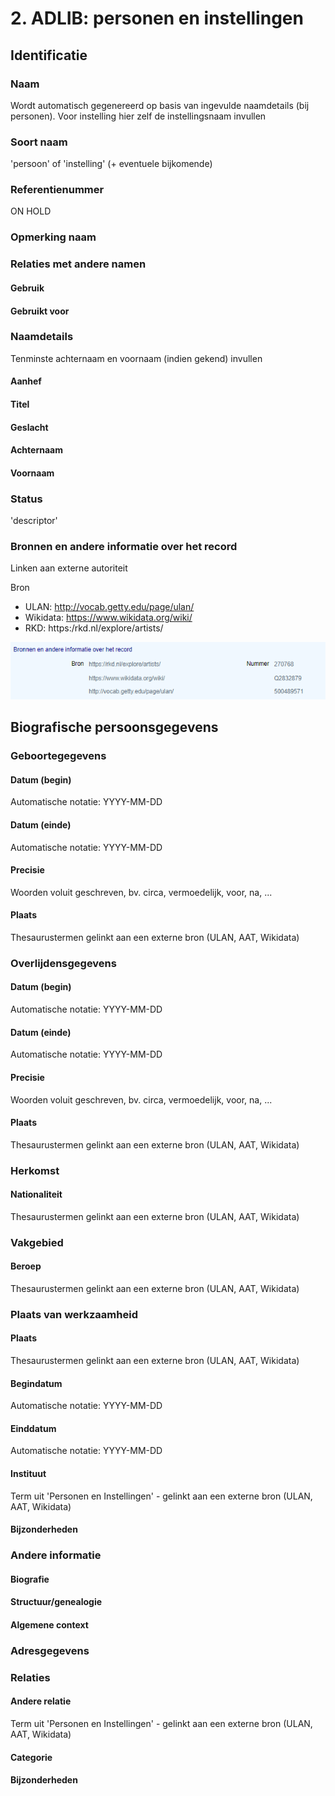 # 2. ADLIB: personen en instellingen

## Identificatie

### Naam

Wordt automatisch gegenereerd op basis van ingevulde naamdetails \(bij personen\). Voor instelling hier zelf de instellingsnaam invullen

### Soort naam

'persoon' of 'instelling' \(+ eventuele bijkomende\)

### Referentienummer

ON HOLD

### Opmerking naam

### Relaties met andere namen

#### Gebruik

#### Gebruikt voor

### Naamdetails

Tenminste achternaam en voornaam \(indien gekend\) invullen

#### Aanhef

#### Titel

#### Geslacht

#### Achternaam

#### Voornaam

### Status

'descriptor'

### Bronnen en andere informatie over het record

Linken aan externe autoriteit 

Bron

* ULAN: http://vocab.getty.edu/page/ulan/
* Wikidata: https://www.wikidata.org/wiki/
* RKD: https:/rkd.nl/explore/artists/

![](.gitbook/assets/image%20%282%29.png)

## Biografische persoonsgegevens

### Geboortegegevens

#### Datum \(begin\)

Automatische notatie: YYYY-MM-DD

#### Datum \(einde\)

Automatische notatie: YYYY-MM-DD

#### Precisie

Woorden voluit geschreven, bv. circa, vermoedelijk, voor, na, ...

#### Plaats

Thesaurustermen gelinkt aan een externe bron \(ULAN, AAT, Wikidata\)

### Overlijdensgegevens

#### Datum \(begin\)

Automatische notatie: YYYY-MM-DD

#### Datum \(einde\)

Automatische notatie: YYYY-MM-DD

#### Precisie

Woorden voluit geschreven, bv. circa, vermoedelijk, voor, na, ...

#### Plaats

Thesaurustermen gelinkt aan een externe bron \(ULAN, AAT, Wikidata\)

### Herkomst

#### Nationaliteit

Thesaurustermen gelinkt aan een externe bron \(ULAN, AAT, Wikidata\)

### Vakgebied

#### Beroep

Thesaurustermen gelinkt aan een externe bron \(ULAN, AAT, Wikidata\)

### Plaats van werkzaamheid

#### Plaats

Thesaurustermen gelinkt aan een externe bron \(ULAN, AAT, Wikidata\)

#### Begindatum

Automatische notatie: YYYY-MM-DD

#### Einddatum

Automatische notatie: YYYY-MM-DD

#### Instituut

Term uit 'Personen en Instellingen' - gelinkt aan een externe bron \(ULAN, AAT, Wikidata\)

#### Bijzonderheden

### Andere informatie

#### Biografie

#### Structuur/genealogie

#### Algemene context

### Adresgegevens

### Relaties

#### Andere relatie

Term uit 'Personen en Instellingen' - gelinkt aan een externe bron \(ULAN, AAT, Wikidata\)

#### Categorie

#### Bijzonderheden

